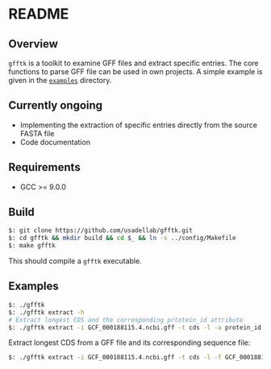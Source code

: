 # README

## Overview

`gfftk` is a toolkit to examine GFF files and extract specific entries. The core
functions to parse GFF file can be used in own projects. A simple example is
given in the [`examples`](doc/examples) directory.

## Currently ongoing

- Implementing the extraction of specific entries directly from the source FASTA file
- Code documentation

## Requirements

- GCC >= 9.0.0

## Build

```bash
$: git clone https://github.com/usadellab/gfftk.git
$: cd gfftk && mkdir build && cd $_ && ln -s ../config/Makefile
$: make gfftk
```

This should compile a `gfftk` executable.

## Examples

```bash
$: ./gfftk
$: ./gfftk extract -h
# Extract longest CDS and the corresponding prtotein_id attribute
$: ./gfftk extract -i GCF_000188115.4.ncbi.gff -t cds -l -a protein_id
```

Extract longest CDS from a GFF file and its corresponding sequence file:

```bash
$: ./gfftk extract -i GCF_000188115.4.ncbi.gff -t cds -l -f GCF_000188115.4.ncbi.fa
